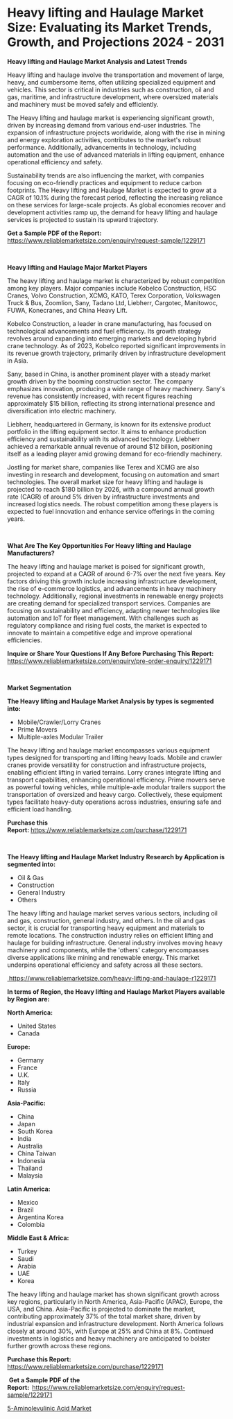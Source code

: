 <p><h1>Heavy lifting and Haulage Market Size: Evaluating its Market Trends, Growth, and Projections 2024 - 2031</h1></p><p><strong>Heavy lifting and Haulage Market Analysis and Latest Trends</strong></p>
<p><p>Heavy lifting and haulage involve the transportation and movement of large, heavy, and cumbersome items, often utilizing specialized equipment and vehicles. This sector is critical in industries such as construction, oil and gas, maritime, and infrastructure development, where oversized materials and machinery must be moved safely and efficiently.</p><p>The Heavy lifting and haulage market is experiencing significant growth, driven by increasing demand from various end-user industries. The expansion of infrastructure projects worldwide, along with the rise in mining and energy exploration activities, contributes to the market's robust performance. Additionally, advancements in technology, including automation and the use of advanced materials in lifting equipment, enhance operational efficiency and safety.</p><p>Sustainability trends are also influencing the market, with companies focusing on eco-friendly practices and equipment to reduce carbon footprints. The Heavy lifting and Haulage Market is expected to grow at a CAGR of 10.1% during the forecast period, reflecting the increasing reliance on these services for large-scale projects. As global economies recover and development activities ramp up, the demand for heavy lifting and haulage services is projected to sustain its upward trajectory.</p></p>
<p><strong>Get a Sample PDF of the Report:&nbsp;</strong> <a href="https://www.reliablemarketsize.com/enquiry/request-sample/1229171?utm_campaign=1952&utm_medium=2&utm_source=Github&utm_content=ia&utm_term=29122024&utm_id=heavy-lifting-and-haulage">https://www.reliablemarketsize.com/enquiry/request-sample/1229171</a></p>
<p>&nbsp;</p>
<p><strong>Heavy lifting and Haulage Major Market Players</strong></p>
<p><p>The heavy lifting and haulage market is characterized by robust competition among key players. Major companies include Kobelco Construction, HSC Cranes, Volvo Construction, XCMG, KATO, Terex Corporation, Volkswagen Truck & Bus, Zoomlion, Sany, Tadano Ltd, Liebherr, Cargotec, Manitowoc, FUWA, Konecranes, and China Heavy Lift.</p><p>Kobelco Construction, a leader in crane manufacturing, has focused on technological advancements and fuel efficiency. Its growth strategy revolves around expanding into emerging markets and developing hybrid crane technology. As of 2023, Kobelco reported significant improvements in its revenue growth trajectory, primarily driven by infrastructure development in Asia.</p><p>Sany, based in China, is another prominent player with a steady market growth driven by the booming construction sector. The company emphasizes innovation, producing a wide range of heavy machinery. Sany's revenue has consistently increased, with recent figures reaching approximately $15 billion, reflecting its strong international presence and diversification into electric machinery.</p><p>Liebherr, headquartered in Germany, is known for its extensive product portfolio in the lifting equipment sector. It aims to enhance production efficiency and sustainability with its advanced technology. Liebherr achieved a remarkable annual revenue of around $12 billion, positioning itself as a leading player amid growing demand for eco-friendly machinery.</p><p>Jostling for market share, companies like Terex and XCMG are also investing in research and development, focusing on automation and smart technologies. The overall market size for heavy lifting and haulage is projected to reach $180 billion by 2026, with a compound annual growth rate (CAGR) of around 5% driven by infrastructure investments and increased logistics needs. The robust competition among these players is expected to fuel innovation and enhance service offerings in the coming years.</p></p>
<p>&nbsp;</p>
<p><strong>What Are The Key Opportunities For Heavy lifting and Haulage Manufacturers?</strong></p>
<p><p>The heavy lifting and haulage market is poised for significant growth, projected to expand at a CAGR of around 6-7% over the next five years. Key factors driving this growth include increasing infrastructure development, the rise of e-commerce logistics, and advancements in heavy machinery technology. Additionally, regional investments in renewable energy projects are creating demand for specialized transport services. Companies are focusing on sustainability and efficiency, adapting newer technologies like automation and IoT for fleet management. With challenges such as regulatory compliance and rising fuel costs, the market is expected to innovate to maintain a competitive edge and improve operational efficiencies.</p></p>
<p><strong>Inquire or Share Your Questions If Any Before Purchasing This Report:</strong> <a href="https://www.reliablemarketsize.com/enquiry/pre-order-enquiry/1229171?utm_campaign=1952&utm_medium=2&utm_source=Github&utm_content=ia&utm_term=29122024&utm_id=heavy-lifting-and-haulage">https://www.reliablemarketsize.com/enquiry/pre-order-enquiry/1229171</a></p>
<p>&nbsp;</p>
<p><strong>Market Segmentation</strong></p>
<p><strong>The Heavy lifting and Haulage Market Analysis by types is segmented into:</strong></p>
<p><ul><li>Mobile/Crawler/Lorry Cranes</li><li>Prime Movers</li><li>Multiple-axles Modular Trailer</li></ul></p>
<p><p>The heavy lifting and haulage market encompasses various equipment types designed for transporting and lifting heavy loads. Mobile and crawler cranes provide versatility for construction and infrastructure projects, enabling efficient lifting in varied terrains. Lorry cranes integrate lifting and transport capabilities, enhancing operational efficiency. Prime movers serve as powerful towing vehicles, while multiple-axle modular trailers support the transportation of oversized and heavy cargo. Collectively, these equipment types facilitate heavy-duty operations across industries, ensuring safe and efficient load handling.</p></p>
<p><strong>Purchase this Report:&nbsp;</strong><a href="https://www.reliablemarketsize.com/purchase/1229171?utm_campaign=1952&utm_medium=2&utm_source=Github&utm_content=ia&utm_term=29122024&utm_id=heavy-lifting-and-haulage">https://www.reliablemarketsize.com/purchase/1229171</a></p>
<p>&nbsp;</p>
<p><strong>The Heavy lifting and Haulage Market Industry Research by Application is segmented into:</strong></p>
<p><ul><li>Oil & Gas</li><li>Construction</li><li>General Industry</li><li>Others</li></ul></p>
<p><p>The heavy lifting and haulage market serves various sectors, including oil and gas, construction, general industry, and others. In the oil and gas sector, it is crucial for transporting heavy equipment and materials to remote locations. The construction industry relies on efficient lifting and haulage for building infrastructure. General industry involves moving heavy machinery and components, while the 'others' category encompasses diverse applications like mining and renewable energy. This market underpins operational efficiency and safety across all these sectors.</p></p>
<p><a href="https://www.reliablemarketsize.com/heavy-lifting-and-haulage-r1229171?utm_campaign=1952&utm_medium=2&utm_source=Github&utm_content=ia&utm_term=29122024&utm_id=heavy-lifting-and-haulage">&nbsp;https://www.reliablemarketsize.com/heavy-lifting-and-haulage-r1229171</a></p>
<p><strong>In terms of Region, the Heavy lifting and Haulage Market Players available by Region are:</strong></p>
<p>
    <p> <strong> North America: </strong>
        <ul>
            <li>United States</li>
            <li>Canada</li>
        </ul>
        </p> 
    <p> <strong> Europe: </strong>
        <ul>
            <li>Germany</li>
            <li>France</li>
            <li>U.K.</li>
            <li>Italy</li>
            <li>Russia</li>
        </ul>
        </p> 
    <p> <strong> Asia-Pacific: </strong>
        <ul>
            <li>China</li>
            <li>Japan</li>
            <li>South Korea</li>
            <li>India</li>
            <li>Australia</li>
            <li>China Taiwan</li>
            <li>Indonesia</li>
            <li>Thailand</li>
            <li>Malaysia</li>
        </ul>
        </p> 
    <p> <strong> Latin America: </strong>
        <ul>
            <li>Mexico</li>
            <li>Brazil</li>
            <li>Argentina Korea</li>
            <li>Colombia</li>
        </ul>
        </p> 
    <p> <strong> Middle East & Africa: </strong>
        <ul>
            <li>Turkey</li>
            <li>Saudi</li>
            <li>Arabia</li>
            <li>UAE</li>
            <li>Korea</li>
        </ul>
    </p>
    </p>
<p><p>The heavy lifting and haulage market has shown significant growth across key regions, particularly in North America, Asia-Pacific (APAC), Europe, the USA, and China. Asia-Pacific is projected to dominate the market, contributing approximately 37% of the total market share, driven by industrial expansion and infrastructure development. North America follows closely at around 30%, with Europe at 25% and China at 8%. Continued investments in logistics and heavy machinery are anticipated to bolster further growth across these regions.</p></p>
<p><strong>Purchase this Report: </strong><a href="https://www.reliablemarketsize.com/purchase/1229171?utm_campaign=1952&utm_medium=2&utm_source=Github&utm_content=ia&utm_term=29122024&utm_id=heavy-lifting-and-haulage">https://www.reliablemarketsize.com/purchase/1229171</a></p>
<p>&nbsp;<strong>Get a Sample PDF of the Report:&nbsp;&nbsp;</strong><a href="https://www.reliablemarketsize.com/enquiry/request-sample/1229171?utm_campaign=1952&utm_medium=2&utm_source=Github&utm_content=ia&utm_term=29122024&utm_id=heavy-lifting-and-haulage">https://www.reliablemarketsize.com/enquiry/request-sample/1229171</a></p>
<p><strong></strong></p>
<p><p><a href="https://github.com/dringals/Market-Research-Report-List-6/blob/main/5-aminolevulinic-acid-market.md?utm_campaign=1952&utm_medium=2&utm_source=Github&utm_content=ia&utm_term=29122024&utm_id=heavy-lifting-and-haulage">5-Aminolevulinic Acid Market</a></p></p>